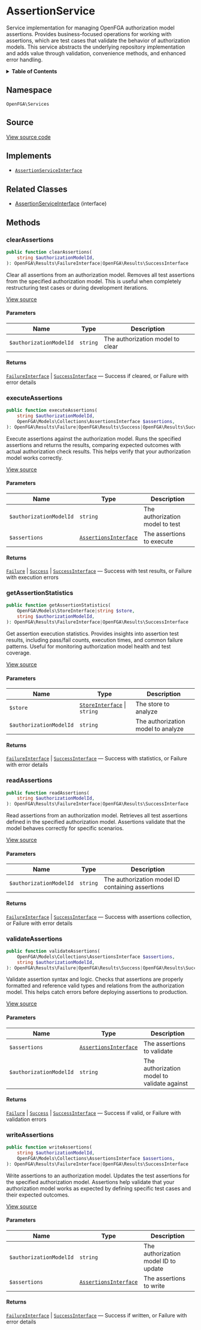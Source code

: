 # AssertionService

Service implementation for managing OpenFGA authorization model assertions. Provides business-focused operations for working with assertions, which are test cases that validate the behavior of authorization models. This service abstracts the underlying repository implementation and adds value through validation, convenience methods, and enhanced error handling.

<details>
<summary><strong>Table of Contents</strong></summary>

- [Namespace](#namespace)
- [Source](#source)
- [Implements](#implements)
- [Related Classes](#related-classes)
- [Methods](#methods)

- [`clearAssertions()`](#clearassertions)
  - [`executeAssertions()`](#executeassertions)
  - [`getAssertionStatistics()`](#getassertionstatistics)
  - [`readAssertions()`](#readassertions)
  - [`validateAssertions()`](#validateassertions)
  - [`writeAssertions()`](#writeassertions)

</details>

## Namespace

`OpenFGA\Services`

## Source

[View source code](https://github.com/evansims/openfga-php/blob/main/src/Services/AssertionService.php)

## Implements

- [`AssertionServiceInterface`](AssertionServiceInterface.md)

## Related Classes

- [AssertionServiceInterface](Services/AssertionServiceInterface.md) (interface)

## Methods

### clearAssertions

```php
public function clearAssertions(
    string $authorizationModelId,
): OpenFGA\Results\FailureInterface|OpenFGA\Results\SuccessInterface

```

Clear all assertions from an authorization model. Removes all test assertions from the specified authorization model. This is useful when completely restructuring test cases or during development iterations.

[View source](https://github.com/evansims/openfga-php/blob/main/src/Services/AssertionService.php#L49)

#### Parameters

| Name                    | Type     | Description                      |
| ----------------------- | -------- | -------------------------------- |
| `$authorizationModelId` | `string` | The authorization model to clear |

#### Returns

[`FailureInterface`](Results/FailureInterface.md) &#124; [`SuccessInterface`](Results/SuccessInterface.md) — Success if cleared, or Failure with error details

### executeAssertions

```php
public function executeAssertions(
    string $authorizationModelId,
    OpenFGA\Models\Collections\AssertionsInterface $assertions,
): OpenFGA\Results\Failure|OpenFGA\Results\Success|OpenFGA\Results\SuccessInterface

```

Execute assertions against the authorization model. Runs the specified assertions and returns the results, comparing expected outcomes with actual authorization check results. This helps verify that your authorization model works correctly.

[View source](https://github.com/evansims/openfga-php/blob/main/src/Services/AssertionService.php#L64)

#### Parameters

| Name                    | Type                                                               | Description                     |
| ----------------------- | ------------------------------------------------------------------ | ------------------------------- |
| `$authorizationModelId` | `string`                                                           | The authorization model to test |
| `$assertions`           | [`AssertionsInterface`](Models/Collections/AssertionsInterface.md) | The assertions to execute       |

#### Returns

[`Failure`](Results/Failure.md) &#124; [`Success`](Results/Success.md) &#124; [`SuccessInterface`](Results/SuccessInterface.md) — Success with test results, or Failure with execution errors

### getAssertionStatistics

```php
public function getAssertionStatistics(
    OpenFGA\Models\StoreInterface|string $store,
    string $authorizationModelId,
): OpenFGA\Results\FailureInterface|OpenFGA\Results\SuccessInterface

```

Get assertion execution statistics. Provides insights into assertion test results, including pass/fail counts, execution times, and common failure patterns. Useful for monitoring authorization model health and test coverage.

[View source](https://github.com/evansims/openfga-php/blob/main/src/Services/AssertionService.php#L114)

#### Parameters

| Name                    | Type                                                         | Description                        |
| ----------------------- | ------------------------------------------------------------ | ---------------------------------- |
| `$store`                | [`StoreInterface`](Models/StoreInterface.md) &#124; `string` | The store to analyze               |
| `$authorizationModelId` | `string`                                                     | The authorization model to analyze |

#### Returns

[`FailureInterface`](Results/FailureInterface.md) &#124; [`SuccessInterface`](Results/SuccessInterface.md) — Success with statistics, or Failure with error details

### readAssertions

```php
public function readAssertions(
    string $authorizationModelId,
): OpenFGA\Results\FailureInterface|OpenFGA\Results\SuccessInterface

```

Read assertions from an authorization model. Retrieves all test assertions defined in the specified authorization model. Assertions validate that the model behaves correctly for specific scenarios.

[View source](https://github.com/evansims/openfga-php/blob/main/src/Services/AssertionService.php#L152)

#### Parameters

| Name                    | Type     | Description                                      |
| ----------------------- | -------- | ------------------------------------------------ |
| `$authorizationModelId` | `string` | The authorization model ID containing assertions |

#### Returns

[`FailureInterface`](Results/FailureInterface.md) &#124; [`SuccessInterface`](Results/SuccessInterface.md) — Success with assertions collection, or Failure with error details

### validateAssertions

```php
public function validateAssertions(
    OpenFGA\Models\Collections\AssertionsInterface $assertions,
    string $authorizationModelId,
): OpenFGA\Results\Failure|OpenFGA\Results\Success|OpenFGA\Results\SuccessInterface

```

Validate assertion syntax and logic. Checks that assertions are properly formatted and reference valid types and relations from the authorization model. This helps catch errors before deploying assertions to production.

[View source](https://github.com/evansims/openfga-php/blob/main/src/Services/AssertionService.php#L167)

#### Parameters

| Name                    | Type                                                               | Description                                 |
| ----------------------- | ------------------------------------------------------------------ | ------------------------------------------- |
| `$assertions`           | [`AssertionsInterface`](Models/Collections/AssertionsInterface.md) | The assertions to validate                  |
| `$authorizationModelId` | `string`                                                           | The authorization model to validate against |

#### Returns

[`Failure`](Results/Failure.md) &#124; [`Success`](Results/Success.md) &#124; [`SuccessInterface`](Results/SuccessInterface.md) — Success if valid, or Failure with validation errors

### writeAssertions

```php
public function writeAssertions(
    string $authorizationModelId,
    OpenFGA\Models\Collections\AssertionsInterface $assertions,
): OpenFGA\Results\FailureInterface|OpenFGA\Results\SuccessInterface

```

Write assertions to an authorization model. Updates the test assertions for the specified authorization model. Assertions help validate that your authorization model works as expected by defining specific test cases and their expected outcomes.

[View source](https://github.com/evansims/openfga-php/blob/main/src/Services/AssertionService.php#L202)

#### Parameters

| Name                    | Type                                                               | Description                          |
| ----------------------- | ------------------------------------------------------------------ | ------------------------------------ |
| `$authorizationModelId` | `string`                                                           | The authorization model ID to update |
| `$assertions`           | [`AssertionsInterface`](Models/Collections/AssertionsInterface.md) | The assertions to write              |

#### Returns

[`FailureInterface`](Results/FailureInterface.md) &#124; [`SuccessInterface`](Results/SuccessInterface.md) — Success if written, or Failure with error details
